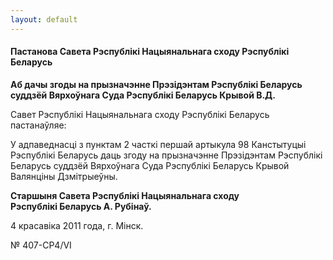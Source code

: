 ```yaml
---
layout: default
---
```


#### Пастанова Савета Рэспублікі Нацыянальнага сходу Рэспублікі Беларусь

**Аб дачы згоды на прызначэнне Прэзідэнтам Рэспублікі Беларусь суддзёй
Вярхоўнага Суда Рэспублікі Беларусь Крывой В.Д.**

<span class="underline">Савет Рэспублікі Нацыянальнага сходу Рэспублікі
Беларусь пастанаўляе:</span>

У адпаведнасці з пунктам 2 часткі першай артыкула 98 Канстытуцыі
Рэспублікі Беларусь даць згоду на прызначэнне Прэзідэнтам
Рэспублікі Беларусь суддзёй Вярхоўнага Суда Рэспублікі Беларусь
Крывой Валянціны Дзмітрыеўны.

**Старшыня Савета Рэспублікі Нацыянальнага сходу  
Рэспублікі Беларусь А. Рубінаў.**

4 красавіка 2011 года, г. Мінск.

№ 407-СР4/VІ
